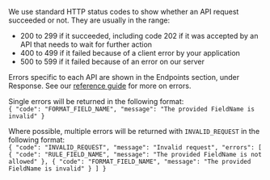 We use standard HTTP status codes to show whether an API request succeeded or not. They are usually in the range:

- 200 to 299 if it succeeded, including code 202 if it was accepted by an API that needs to wait for further action
- 400 to 499 if it failed because of a client error by your application
- 500 to 599 if it failed because of an error on our server

Errors specific to each API are shown in the Endpoints section, under Response. See our [reference guide](https://developer.service.hmrc.gov.uk/api-documentation/docs/reference-guide#errors) for more on errors.

Single errors will be returned in the following format:<br>
`{
"code": "FORMAT_FIELD_NAME",
"message": "The provided FieldName is invalid"
}`

Where possible, multiple errors will be returned with `INVALID_REQUEST` in the following format:<br>
`{
"code": "INVALID_REQUEST",
"message": "Invalid request",
"errors": [
{
"code": "RULE_FIELD_NAME",
"message": "The provided FieldName is not allowed"
},
{
"code": "FORMAT_FIELD_NAME",
"message": "The provided FieldName is invalid"
}
]
}`